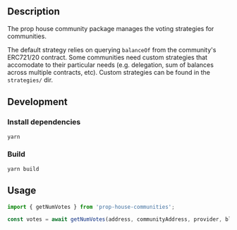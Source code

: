 ## Description

The prop house community package manages the voting strategies for communities.

The default strategy relies on querying `balanceOf` from the community's ERC721/20 contract. Some communities need custom strategies that accomodate to their particular needs (e.g. delegation, sum of balances across multiple contracts, etc). Custom strategies can be found in the `strategies/` dir.

## Development

### Install dependencies

```
yarn
```

### Build

```
yarn build
```

## Usage

```ts
import { getNumVotes } from 'prop-house-communities';

const votes = await getNumVotes(address, communityAddress, provider, blockTag);
```
